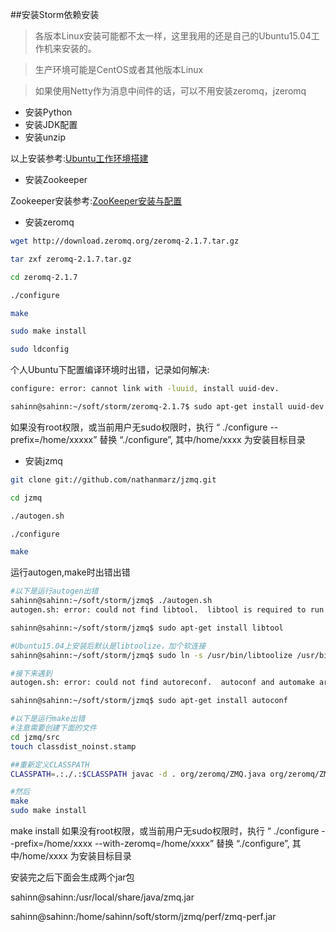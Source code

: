 ##安装Storm依赖安装

>各版本Linux安装可能都不太一样，这里我用的还是自己的Ubuntu15.04工作机来安装的。

>生产环境可能是CentOS或者其他版本Linux

>如果使用Netty作为消息中间件的话，可以不用安装zeromq，jzeromq


- 安装Python
- 安装JDK配置
- 安装unzip

以上安装参考:[Ubuntu工作环境搭建](https://github.com/ericzuobin/notes/blob/master/ubuntu/ubuntu_init.md)

- 安装Zookeeper

Zookeeper安装参考:[ZooKeeper安装与配置](https://github.com/ericzuobin/notes/blob/master/storm/zookeeper-install.md)

- 安装zeromq

~~~BASH
wget http://download.zeromq.org/zeromq-2.1.7.tar.gz

tar zxf zeromq-2.1.7.tar.gz

cd zeromq-2.1.7

./configure

make

sudo make install

sudo ldconfig
~~~

个人Ubuntu下配置编译环境时出错，记录如何解决:

~~~BASH
configure: error: cannot link with -luuid, install uuid-dev.

sahinn@sahinn:~/soft/storm/zeromq-2.1.7$ sudo apt-get install uuid-dev
~~~

如果没有root权限，或当前用户无sudo权限时，执行 “ ./configure --prefix=/home/xxxxx” 替换 “./configure”, 其中/home/xxxx 为安装目标目录

- 安装jzmq

~~~BASH
git clone git://github.com/nathanmarz/jzmq.git

cd jzmq

./autogen.sh

./configure

make
~~~

运行autogen,make时出错出错
~~~BASH
#以下是运行autogen出错
sahinn@sahinn:~/soft/storm/jzmq$ ./autogen.sh
autogen.sh: error: could not find libtool.  libtool is required to run autogen.sh.

sahinn@sahinn:~/soft/storm/jzmq$ sudo apt-get install libtool

#Ubuntu15.04上安装后默认是libtoolize，加个软连接
sahinn@sahinn:~/soft/storm/jzmq$ sudo ln -s /usr/bin/libtoolize /usr/bin/libtool

#接下来遇到
autogen.sh: error: could not find autoreconf.  autoconf and automake are required to run autogen.sh.

sahinn@sahinn:~/soft/storm/jzmq$ sudo apt-get install autoconf

#以下是运行make出错
#注意需要创建下面的文件
cd jzmq/src
touch classdist_noinst.stamp

##重新定义CLASSPATH
CLASSPATH=.:./.:$CLASSPATH javac -d . org/zeromq/ZMQ.java org/zeromq/ZMQException.java org/zeromq/ZMQQueue.java org/zeromq/ZMQForwarder.java org/zeromq/ZMQStreamer.java

#然后
make
sudo make install
~~~

make install
如果没有root权限，或当前用户无sudo权限时，执行 “ ./configure --prefix=/home/xxxx --with-zeromq=/home/xxxx” 替换 “./configure”, 其中/home/xxxx 为安装目标目录

安装完之后下面会生成两个jar包

sahinn@sahinn:/usr/local/share/java/zmq.jar

sahinn@sahinn:/home/sahinn/soft/storm/jzmq/perf/zmq-perf.jar
